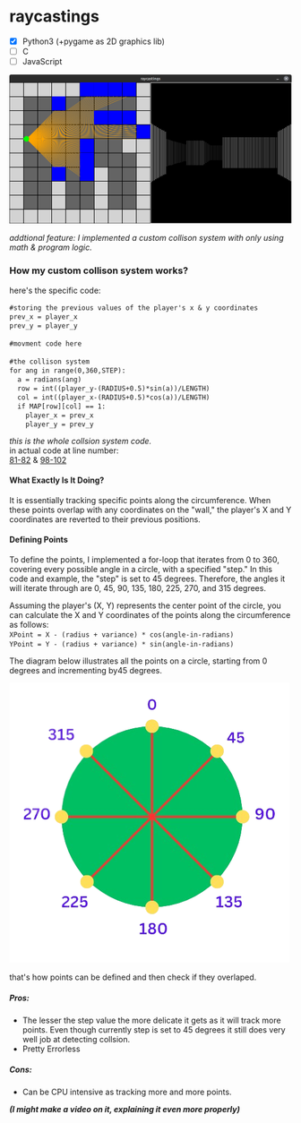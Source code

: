 # raycastings

- [x] Python3 (+pygame as 2D graphics lib)
- [ ] C
- [ ] JavaScript

![ss](./imgs/ss.png)



*addtional feature: I implemented a custom collison system with only using math & program logic.*
### How my custom collison system works?
here's the specific code:

```python3
#storing the previous values of the player's x & y coordinates
prev_x = player_x
prev_y = player_y

#movment code here

#the collison system
for ang in range(0,360,STEP):
  a = radians(ang)
  row = int((player_y-(RADIUS+0.5)*sin(a))/LENGTH)
  col = int((player_x-(RADIUS+0.5)*cos(a))/LENGTH)
  if MAP[row][col] == 1:
    player_x = prev_x
    player_y = prev_y
```
*this is the whole collsion system code.*
<br>
in actual code at line number:
<br>
[81-82](https://github.com/vilgacx/raycastings/blob/381caeae59115928d8328155067c9d58415f27ef/py/main.py#L81C2-L82C22) & [98-102](https://github.com/vilgacx/raycastings/blob/381caeae59115928d8328155067c9d58415f27ef/py/main.py#L98C4-L102C30)

#### What Exactly Is It Doing?

It is essentially tracking specific points along the circumference. When these points overlap with any coordinates on the "wall," the player's X and Y coordinates are reverted to their previous positions.
#### Defining Points

To define the points, I implemented a for-loop that iterates from 0 to 360, covering every possible angle in a circle, with a specified "step." In this code and example, the "step" is set to 45 degrees. Therefore, the angles it will iterate through are 0, 45, 90, 135, 180, 225, 270, and 315 degrees.

Assuming the player's (X, Y) represents the center point of the circle, you can calculate the X and Y coordinates of the points along the circumference as follows: <br>
`XPoint = X - (radius + variance) * cos(angle-in-radians)` <br>
`YPoint = Y - (radius + variance) * sin(angle-in-radians)`

The diagram below illustrates all the points on a circle, starting from 0 degrees and incrementing by45 degrees.

![diagram](./imgs/diagram.png)

that's how points can be defined and then check if they overlaped.

##### Pros:
- The lesser the step value the more delicate it gets as it will track more points. Even though currently step is set to 45 degrees it still does very well job at detecting collsion.
- Pretty Errorless

##### Cons:
- Can be CPU intensive as tracking more and more points.


***(I might make a video on it, explaining it even more properly)***
